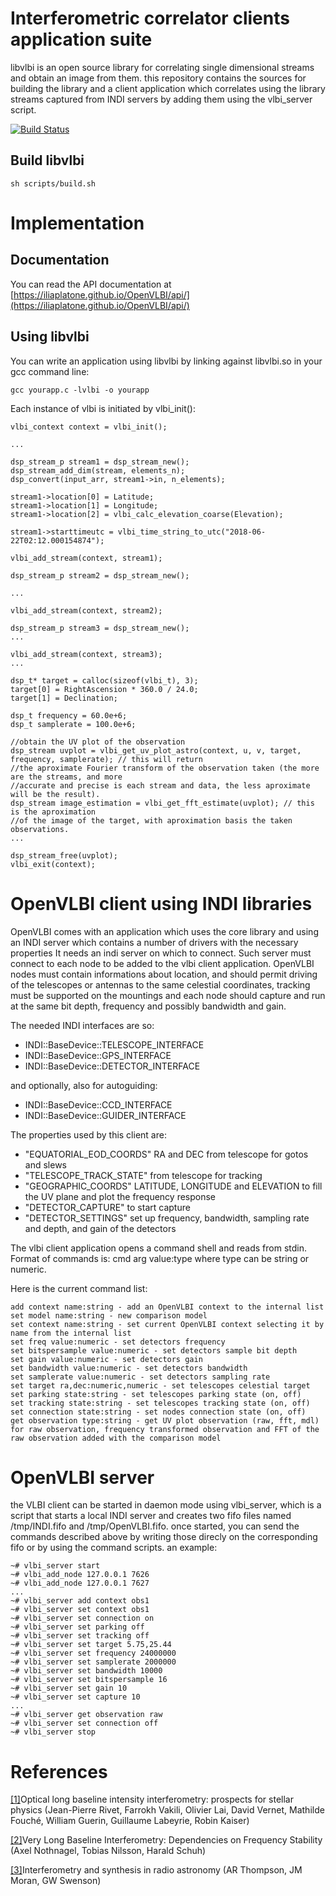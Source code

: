 # Interferometric correlator clients application suite
libvlbi is an open source library for correlating single dimensional streams and obtain an image from them.
this repository contains the sources for building the library and a client application which correlates using the library streams captured from INDI servers by adding them using the vlbi_server script.

[![Build Status](https://travis-ci.org/iliaplatone/OpenVLBI.svg?branch=master)](https://travis-ci.org/iliaplatone/OpenVLBI)

## Build libvlbi


```
sh scripts/build.sh
```

# Implementation

## Documentation

You can read the API documentation at [https://iliaplatone.github.io/OpenVLBI/api/](https://iliaplatone.github.io/OpenVLBI/api/)

## Using libvlbi

You can write an application using libvlbi by linking against libvlbi.so in your gcc command line:
```
gcc yourapp.c -lvlbi -o yourapp
```
Each instance of vlbi is initiated by vlbi_init():
```
vlbi_context context = vlbi_init();

...

dsp_stream_p stream1 = dsp_stream_new();
dsp_stream_add_dim(stream, elements_n);
dsp_convert(input_arr, stream1->in, n_elements);

stream1->location[0] = Latitude;
stream1->location[1] = Longitude;
stream1->location[2] = vlbi_calc_elevation_coarse(Elevation);

stream1->starttimeutc = vlbi_time_string_to_utc("2018-06-22T02:12.000154874");

vlbi_add_stream(context, stream1);

dsp_stream_p stream2 = dsp_stream_new();

...

vlbi_add_stream(context, stream2);

dsp_stream_p stream3 = dsp_stream_new();
...

vlbi_add_stream(context, stream3);
...

dsp_t* target = calloc(sizeof(vlbi_t), 3);
target[0] = RightAscension * 360.0 / 24.0;
target[1] = Declination;

dsp_t frequency = 60.0e+6;
dsp_t samplerate = 100.0e+6;

//obtain the UV plot of the observation
dsp_stream uvplot = vlbi_get_uv_plot_astro(context, u, v, target, frequency, samplerate); // this will return
//the aproximate Fourier transform of the observation taken (the more are the streams, and more
//accurate and precise is each stream and data, the less aproximate will be the result).
dsp_stream image_estimation = vlbi_get_fft_estimate(uvplot); // this is the aproximation
//of the image of the target, with aproximation basis the taken observations.
...

dsp_stream_free(uvplot);
vlbi_exit(context);

```

# OpenVLBI client using INDI libraries

OpenVLBI comes with an application which uses the core library and using an INDI server which contains a number of drivers with the necessary properties
It needs an indi server on which to connect. Such server must connect to each node to be added to the vlbi client application.
OpenVLBI nodes must contain informations about location, and should permit driving of the telescopes or antennas to the same celestial coordinates,
tracking must be supported on the mountings and each node should capture and run at the same bit depth, frequency and possibly bandwidth and gain.

The  needed INDI interfaces are so:
 - INDI::BaseDevice::TELESCOPE_INTERFACE
 - INDI::BaseDevice::GPS_INTERFACE
 - INDI::BaseDevice::DETECTOR_INTERFACE

and optionally, also for autoguiding:
 - INDI::BaseDevice::CCD_INTERFACE
 - INDI::BaseDevice::GUIDER_INTERFACE

The properties used by this client are:
 - "EQUATORIAL_EOD_COORDS" RA and DEC from telescope for gotos and slews
 - "TELESCOPE_TRACK_STATE" from telescope for tracking
 - "GEOGRAPHIC_COORDS" LATITUDE, LONGITUDE and ELEVATION to fill the UV plane and plot the frequency response
 - "DETECTOR_CAPTURE" to start capture
 - "DETECTOR_SETTINGS" set up frequency, bandwidth, sampling rate and depth, and gain of the detectors 

The vlbi client application opens a command shell and reads from stdin.
Format of commands is:
cmd arg value:type
where type can be string or numeric.

Here is the current command list:

```
add context name:string - add an OpenVLBI context to the internal list
set model name:string - new comparison model
set context name:string - set current OpenVLBI context selecting it by name from the internal list
set freq value:numeric - set detectors frequency
set bitspersample value:numeric - set detectors sample bit depth
set gain value:numeric - set detectors gain
set bandwidth value:numeric - set detectors bandwidth
set samplerate value:numeric - set detectors sampling rate
set target ra,dec:numeric,numeric - set telescopes celestial target
set parking state:string - set telescopes parking state (on, off)
set tracking state:string - set telescopes tracking state (on, off)
set connection state:string - set nodes connection state (on, off)
get observation type:string - get UV plot observation (raw, fft, mdl) for raw observation, frequency transformed observation and FFT of the raw observation added with the comparison model
```
# OpenVLBI server

the VLBI client can be started in daemon mode using vlbi_server, which is a script that starts a local INDI server and creates two fifo files named /tmp/INDI.fifo and /tmp/OpenVLBI.fifo.
once started, you can send the commands described above by writing those direcly on the corresponding fifo or by using the command scripts.
an example:

```
~# vlbi_server start
~# vlbi_add_node 127.0.0.1 7626
~# vlbi_add_node 127.0.0.1 7627
...
~# vlbi_server add context obs1
~# vlbi_server set context obs1
~# vlbi_server set connection on
~# vlbi_server set parking off
~# vlbi_server set tracking off
~# vlbi_server set target 5.75,25.44
~# vlbi_server set frequency 24000000
~# vlbi_server set samplerate 2000000
~# vlbi_server set bandwidth 10000
~# vlbi_server set bitspersample 16
~# vlbi_server set gain 10
~# vlbi_server set capture 10
...
~# vlbi_server get observation raw
~# vlbi_server set connection off
~# vlbi_server stop
```

# References

[[1]](https://link.springer.com/article/10.1007/s10686-018-9595-0)Optical long baseline intensity interferometry: prospects for stellar physics (Jean-Pierre Rivet, Farrokh Vakili, Olivier Lai, David Vernet, Mathilde Fouché, William Guerin, Guillaume Labeyrie, Robin Kaiser)

[[2]](https://link.springer.com/article/10.1007/s11214-018-0498-1)Very Long Baseline Interferometry: Dependencies on Frequency Stability (Axel Nothnagel, Tobias Nilsson, Harald Schuh)

[[3]](https://link.springer.com/content/pdf/10.1007/978-3-319-44431-4.pdf)Interferometry and synthesis in radio astronomy (AR Thompson, JM Moran, GW Swenson)
